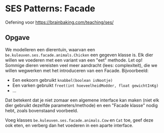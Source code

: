 # SES Patterns: Facade

Oefening voor https://brainbaking.com/teaching/ses/

## Opgave

We modelleren een dierentuin, waarvan een `be.kuleuven.ses.facade.animals.Chicken` een gegeven klasse is. Elk dier willen we voederen met een variant van een "eet" methode. Let op! Sommige dieren vereisten veel meer aandracht (lees: complexiteit), die we willen wegwerken met het introduceren van een Facade. Bijvoorbeeld: 

- Een eekoorn gebruikt `knabbel(boolean isNootje)`
- Een varken gebruikt `freet(int hoeveelheidModder, float gewichtInKg)`
- ...

Dat betekent dat je niet zomaar een algemene interface kan maken (niet elk dier gebruikt dezelfde parameters/methode) en een "Facade klasse" nodig hebt, zoals bovenstaand voorbeeld.

Voeg klasses `be.kuleuven.ses.facade.animals.Cow` en `Cat` toe, geef deze ook eten, en verberg dan het voederen in een aparte interface. 
